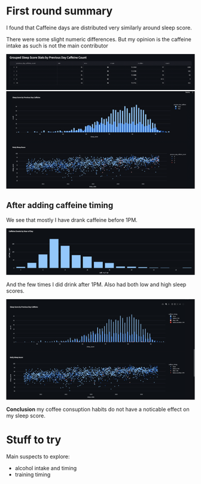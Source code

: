 # First round summary

I found that Caffeine days are distributed very similarly around sleep score.

There were some slight numeric differences. But my opinion is the caffeine intake as such is not the main contributor

![alt text](image-1.png)
![alt text](image.png)

## After adding caffeine timing

We see that mostly I have drank caffeine before 1PM.

![alt text](image-2.png)

And the few times I did drink after 1PM. Also had both low and high sleep scores.

![alt text](image-3.png)

**Conclusion** my coffee consuption habits do not have a noticable effect on my sleep score.

# Stuff to try

Main suspects to explore:

- alcohol intake and timing
- training timing

